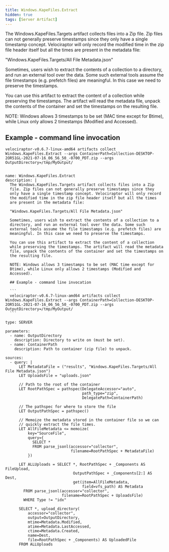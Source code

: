 ```yaml
---
title: Windows.KapeFiles.Extract
hidden: true
tags: [Server Artifact]
---
```


The Windows.KapeFiles.Targets artifact collects files into a Zip
file. Zip files can not generally preserve timestamps since they
only have a single timestamp concept. Velociraptor will only record
the modified time in the zip file header itself but all the times
are present in the metadata file:

"Windows.KapeFiles.Targets/All File Metadata.json"

Sometimes, users wish to extract the contents of a collection to a
directory, and run an external tool over the data. Some such
external tools assume the file timestamps (e.g. prefetch files) are
meaningful. In this case we need to preserve the timestamps.

You can use this artifact to extract the content of a collection
while preserving the timestamps. The artifact will read the metadata
file, unpack the contents of the container and set the timestamps on
the resulting file.

NOTE: Windows allows 3 timestamps to be set (MAC time except for
Btime), while Linux only allows 2 timestamps (Modified and
Accessed).

## Example - command line invocation

```
velociraptor-v0.6.7-linux-amd64 artifacts collect Windows.KapeFiles.Extract --args ContainerPath=Collection-DESKTOP-2OR51GL-2021-07-16_06_56_50_-0700_PDT.zip --args OutputDirectory=/tmp/MyOutput/
```


<pre><code class="language-yaml">
name: Windows.KapeFiles.Extract
description: |
  The Windows.KapeFiles.Targets artifact collects files into a Zip
  file. Zip files can not generally preserve timestamps since they
  only have a single timestamp concept. Velociraptor will only record
  the modified time in the zip file header itself but all the times
  are present in the metadata file:

  "Windows.KapeFiles.Targets/All File Metadata.json"

  Sometimes, users wish to extract the contents of a collection to a
  directory, and run an external tool over the data. Some such
  external tools assume the file timestamps (e.g. prefetch files) are
  meaningful. In this case we need to preserve the timestamps.

  You can use this artifact to extract the content of a collection
  while preserving the timestamps. The artifact will read the metadata
  file, unpack the contents of the container and set the timestamps on
  the resulting file.

  NOTE: Windows allows 3 timestamps to be set (MAC time except for
  Btime), while Linux only allows 2 timestamps (Modified and
  Accessed).

  ## Example - command line invocation

  ```
  velociraptor-v0.6.7-linux-amd64 artifacts collect Windows.KapeFiles.Extract --args ContainerPath=Collection-DESKTOP-2OR51GL-2021-07-16_06_56_50_-0700_PDT.zip --args OutputDirectory=/tmp/MyOutput/
  ```

type: SERVER

parameters:
  - name: OutputDirectory
    description: Directory to write on (must be set).
  - name: ContainerPath
    description: Path to container (zip file) to unpack.

sources:
  - query: |
      LET MetadataFile = ("results", "Windows.KapeFiles.Targets/All File Metadata.json")
      LET UploadsFile = "uploads.json"

      // Path to the root of the container
      LET RootPathSpec = pathspec(DelegateAccessor="auto",
                                  path_type="zip",
                                  DelegatePath=ContainerPath)

      // The pathspec for where to store the file
      LET OutputPathSpec = pathspec()

      // Memoize the metadata stored in the container file so we can
      // quickly extract the file times.
      LET AllFileMetadata <= memoize(
          key="SourceFile",
          query={
            SELECT *
            FROM parse_jsonl(accessor="collector",
                             filename=RootPathSpec + MetadataFile)
          })

      LET ALLUploads = SELECT *, RootPathSpec + _Components AS FileUpload,
                              OutputPathSpec + _Components[2:] AS Dest,
                              get(item=AllFileMetadata,
                                  field=vfs_path) AS Metadata
        FROM parse_jsonl(accessor="collector",
                         filename=RootPathSpec + UploadsFile)
        WHERE Type != "idx"

      SELECT *, upload_directory(
          accessor="collector",
          output=OutputDirectory,
          mtime=Metadata.Modified,
          atime=Metadata.LastAccessed,
          ctime=Metadata.Created,
          name=Dest,
          file=RootPathSpec + _Components) AS UploadedFile
      FROM ALLUploads

</code></pre>

